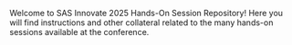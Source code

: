 Welcome to SAS Innovate 2025 Hands-On Session Repository!  Here you will find instructions and other collateral related to the many hands-on sessions available at the conference.
